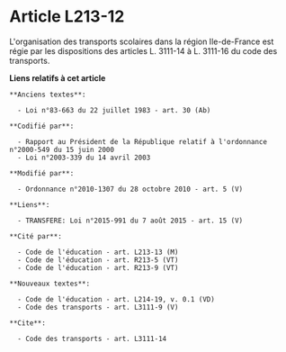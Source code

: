 # Article L213-12

L'organisation des transports scolaires dans la région Ile-de-France est régie par les dispositions des articles L. 3111-14 à
L. 3111-16 du code des transports.

**Liens relatifs à cet article**

	**Anciens textes**:

	  - Loi n°83-663 du 22 juillet 1983 - art. 30 (Ab)

	**Codifié par**:

	  - Rapport au Président de la République relatif à l'ordonnance n°2000-549 du 15 juin 2000
	  - Loi n°2003-339 du 14 avril 2003

	**Modifié par**:

	  - Ordonnance n°2010-1307 du 28 octobre 2010 - art. 5 (V)

	**Liens**:

	  - TRANSFERE: Loi n°2015-991 du 7 août 2015 - art. 15 (V)

	**Cité par**:

	  - Code de l'éducation - art. L213-13 (M)
	  - Code de l'éducation - art. R213-5 (VT)
	  - Code de l'éducation - art. R213-9 (VT)

	**Nouveaux textes**:

	  - Code de l'éducation - art. L214-19, v. 0.1 (VD)
	  - Code des transports - art. L3111-9 (V)

	**Cite**:

	  - Code des transports - art. L3111-14
